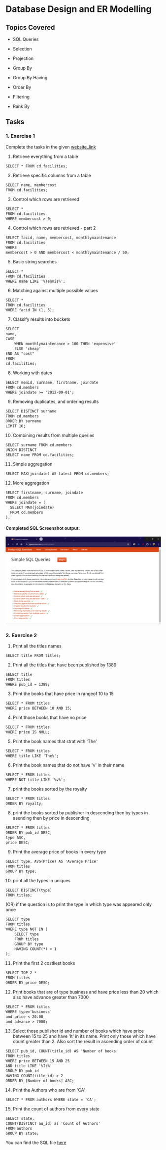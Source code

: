 # Database Design and ER Modelling 

## Topics Covered

* SQL Queries

* Selection

* Projection

* Group By

* Group By Having

* Order By

* Filtering

* Rank By

## Tasks

### 1. Exercise 1

Complete the tasks in the given [website_link](https://pgexercises.com/questions/basic)

1. Retrieve everything from a table
```
SELECT * FROM cd.facilities;
```

2. Retrieve specific columns from a table
```
SELECT name, membercost
FROM cd.facilities;
```

3. Control which rows are retrieved
```
SELECT *
FROM cd.facilities
WHERE membercost > 0;
```

4. Control which rows are retrieved - part 2
```
SELECT facid, name, membercost, monthlymaintenance
FROM cd.facilities
WHERE
membercost > 0 AND membercost < monthlymaintenance / 50;
```

5. Basic string searches
```
SELECT *
FROM cd.facilities
WHERE name LIKE '%Tennis%';
```

6. Matching against multiple possible values
```
SELECT *
FROM cd.facilities
WHERE facid IN (1, 5);
```

7. Classify results into buckets
```
SELECT
name,
CASE
    WHEN monthlymaintenance > 100 THEN 'expensive'
    ELSE 'cheap'
END AS "cost"
FROM
cd.facilities;
```

8. Working with dates
```
SELECT memid, surname, firstname, joindate
FROM cd.members
WHERE joindate >= '2012-09-01';
```

9. Removing duplicates, and ordering results
```
SELECT DISTINCT surname
FROM cd.members
ORDER BY surname
LIMIT 10;
```

10. Combining results from multiple queries
```
SELECT surname FROM cd.members
UNION DISTINCT
SELECT name FROM cd.facilities;
```

11. Simple aggregation
```
SELECT MAX(joindate) AS latest FROM cd.members;
```

12. More aggregation
```
SELECT firstname, surname, joindate
FROM cd.members
WHERE joindate = (
  SELECT MAX(joindate)
  FROM cd.members
);
```


#### Completed SQL Screenshot output:

![image](https://github.com/RajKousik/GenSparkTraining/blob/master/Day16/SQL%20Queries/Postgress%20SQL%20Assignment.png)

### 2. Exercise 2

1) Print all the titles names
```
SELECT title FROM titles;
```
 
2) Print all the titles that have been published by 1389
```
SELECT title 
FROM titles 
WHERE pub_id = 1389;
```
 
3) Print the books that have price in rangeof 10 to 15
```
SELECT * FROM titles
WHERE price BETWEEN 10 AND 15;
```
 
4) Print those books that have no price
```
SELECT * FROM titles
WHERE price IS NULL;
```
 
5) Print the book names that strat with 'The'
```
SELECT * FROM titles
WHERE title LIKE 'The%';
```
 
6) Print the book names that do not have 'v' in their name
```
SELECT * FROM titles
WHERE NOT title LIKE '%v%';
```
 
7) print the books sorted by the royalty
```
SELECT * FROM titles
ORDER BY royalty;
```
 
8) print the books sorted by publisher in descending then by types in asending then by price in descending
```
SELECT * FROM titles 
ORDER BY pub_id DESC, 
type ASC, 
price DESC;
```
 
9) Print the average price of books in every type
```
SELECT type, AVG(Price) AS 'Average Price' 
FROM titles 
GROUP BY type;
```
 
10) print all the types in uniques
```
SELECT DISTINCT(type) 
FROM titles;
```

(OR) if the question is to print the type in which type was appeared only once

```
SELECT type
FROM titles
WHERE type NOT IN (
    SELECT type
    FROM titles
    GROUP BY type
    HAVING COUNT(*) > 1
);
```
 
11) Print the first 2 costliest books
```
SELECT TOP 2 * 
FROM titles 
ORDER BY price DESC;
```
 
12) Print books that are of type business and have price less than 20 which also have advance greater than 7000
```
SELECT * FROM titles 
WHERE type='business' 
and price < 20.00 
and advance > 7000;
```
 
13) Select those publisher id and number of books which have price between 15 to 25 and have 'It' in its name. Print only those which have count greater than 2. Also sort the result in ascending order of count
```
SELECT pub_id, COUNT(title_id) AS 'Number of books'
FROM titles 
WHERE price BETWEEN 15 AND 25 
AND title LIKE '%It%'
GROUP BY pub_id
HAVING COUNT(title_id) > 2
ORDER BY [Number of books] ASC;
```
 
14) Print the Authors who are from 'CA'
```
SELECT * FROM authors WHERE state = 'CA';
```
 
15) Print the count of authors from every state
```
SELECT state, 
COUNT(DISTINCT au_id) as 'Count of Authors' 
FROM authors 
GROUP BY state;
```
You can find the SQL file [here](https://github.com/RajKousik/GenSparkTraining/blob/master/Day16/SQL%20Queries/SQL%20Pubs%20DB%20-%20Assignment%20Day%2016.sql)
